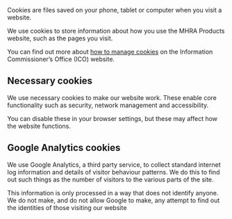Cookies are files saved on your phone, tablet or computer when you visit a website.

We use cookies to store information about how you use the MHRA Products website, such as the pages you visit.

You can find out more about [how to manage cookies](https://ico.org.uk/for-the-public/online/cookies/) on the Information Commissioner’s Office (ICO) website.

## Necessary cookies

We use necessary cookies to make our website work. These enable core functionality such as security, network management and accessibility.

You can disable these in your browser settings, but these may affect how the website functions.

## Google Analytics cookies

We use Google Analytics, a third party service, to collect standard internet log information and details of visitor behaviour patterns. We do this to find out such things as the number of visitors to the various parts of the site.

This information is only processed in a way that does not identify anyone. We do not make, and do not allow Google to make, any attempt to find out the identities of those visiting our website
